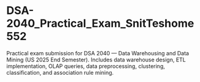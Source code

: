 # DSA-2040_Practical_Exam_SnitTeshome552
Practical exam submission for DSA 2040 — Data Warehousing and Data Mining (US 2025 End Semester). Includes data warehouse design, ETL implementation, OLAP queries, data preprocessing, clustering, classification, and association rule mining.
